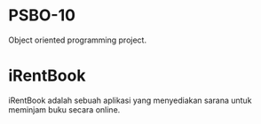 # PSBO-10
Object oriented programming project.

# iRentBook
iRentBook adalah sebuah aplikasi yang menyediakan sarana untuk meminjam buku secara online.                                                                                                                                                                                                                                                                                                                                                                                                                                                                                                                                                                          

